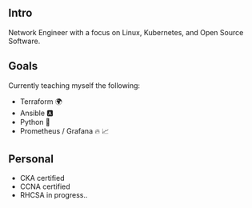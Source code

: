## Intro
Network Engineer with a focus on Linux, Kubernetes, and Open Source Software. 

## Goals
Currently teaching myself the following:

- Terraform 🌍
- Ansible 🅰️
- Python 🐍
- Prometheus / Grafana 🔥 📈

## Personal
- CKA certified
- CCNA certified
- RHCSA in progress.. 
